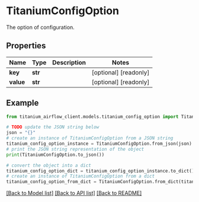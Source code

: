 # TitaniumConfigOption

The option of configuration.

## Properties

Name | Type | Description | Notes
------------ | ------------- | ------------- | -------------
**key** | **str** |  | [optional] [readonly] 
**value** | **str** |  | [optional] [readonly] 

## Example

```python
from titanium_airflow_client.models.titanium_config_option import TitaniumConfigOption

# TODO update the JSON string below
json = "{}"
# create an instance of TitaniumConfigOption from a JSON string
titanium_config_option_instance = TitaniumConfigOption.from_json(json)
# print the JSON string representation of the object
print(TitaniumConfigOption.to_json())

# convert the object into a dict
titanium_config_option_dict = titanium_config_option_instance.to_dict()
# create an instance of TitaniumConfigOption from a dict
titanium_config_option_from_dict = TitaniumConfigOption.from_dict(titanium_config_option_dict)
```
[[Back to Model list]](../README.md#documentation-for-models) [[Back to API list]](../README.md#documentation-for-api-endpoints) [[Back to README]](../README.md)



